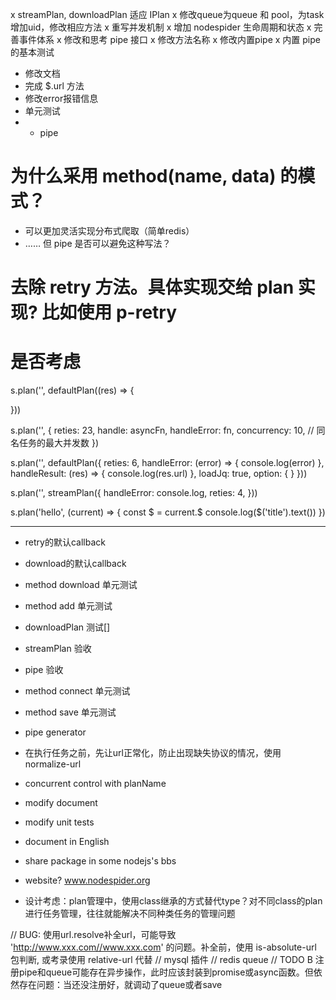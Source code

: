 x streamPlan, downloadPlan 适应 IPlan
x 修改queue为queue 和 pool，为task增加uid，修改相应方法
x 重写并发机制
x 增加 nodespider 生命周期和状态
x 完善事件体系
x 修改和思考 pipe 接口
x 修改方法名称
x 修改内置pipe
x 内置 pipe 的基本测试
- 修改文档
- 完成 $.url 方法
- 修改error报错信息
- 单元测试
- - pipe

# 为什么采用 method(name, data) 的模式？
- 可以更加灵活实现分布式爬取（简单redis）
- ……
但 pipe 是否可以避免这种写法？

# 去除 retry 方法。具体实现交给 plan 实现? 比如使用 p-retry

# 是否考虑

s.plan('', defaultPlan((res) => {

}))

s.plan('', {
  reties: 23,
  handle: asyncFn,
  handleError: fn,
  concurrency: 10,  // 同名任务的最大并发数
})

s.plan('', defaultPlan({
  reties: 6,
  handleError: (error) => {
    console.log(error)
  },
  handleResult: (res) => {
    console.log(res.url)
  },
  loadJq: true,
  option: {
  }
}))

s.plan('', streamPlan({
  handleError: console.log,
  reties: 4,
}))


s.plan('hello', (current) => {
  const $ = current.$
  console.log($('title').text())
})









-------------------------

- retry的默认callback
- download的默认callback
- method download 单元测试
- method add 单元测试
- downloadPlan 测试[]
- streamPlan 验收
- pipe 验收
- method connect 单元测试
- method save 单元测试

- pipe generator

- 在执行任务之前，先让url正常化，防止出现缺失协议的情况，使用 normalize-url
- concurrent control with planName
- modify document
- modify unit tests

- document in English
- share package in some nodejs's bbs
- website? www.nodespider.org
- 设计考虑：plan管理中，使用class继承的方式替代type？对不同class的plan进行任务管理，往往就能解决不同种类任务的管理问题

// BUG: 使用url.resolve补全url，可能导致 'http://www.xxx.com//www.xxx.com' 的问题。补全前，使用 is-absolute-url 包判断, 或考录使用 relative-url 代替
// mysql 插件
// redis queue
// TODO B 注册pipe和queue可能存在异步操作，此时应该封装到promise或async函数。但依然存在问题：当还没注册好，就调动了queue或者save
